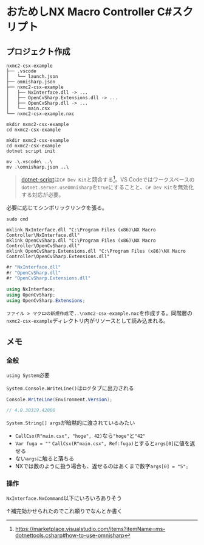 # おためしNX Macro Controller C#スクリプト

## プロジェクト作成

```
nxmc2-csx-example
├── .vscode
│   └── launch.json
├── omnisharp.json
├── nxmc2-csx-example
│   ├── NxInterface.dll -> ...
│   ├── OpenCvSharp.Extensions.dll -> ...
│   ├── OpenCvSharp.dll -> ...
│   └── main.csx
└── nxmc2-csx-example.nxc
```

```
mkdir nxmc2-csx-example
cd nxmc2-csx-example

mkdir nxmc2-csx-example
cd nxmc2-csx-example
dotnet script init

mv .\.vscode\ ..\
mv .\omnisharp.json ..\
```

> [dotnet-script](https://github.com/dotnet-script/dotnet-script)は`C# Dev Kit`と競合する[^1]。VS Codeではワークスペースの`dotnet.server.useOmnisharp`を`true`にすることと、`C# Dev Kit`を無効化する対応が必要。

[^1]: https://marketplace.visualstudio.com/items?itemName=ms-dotnettools.csharp#how-to-use-omnisharp

必要に応じてシンボリックリンクを張る。

```
sudo cmd

mklink NxInterface.dll "C:\Program Files (x86)\NX Macro Controller\NxInterface.dll"
mklink OpenCvSharp.dll "C:\Program Files (x86)\NX Macro Controller\OpenCvSharp.dll"
mklink OpenCvSharp.Extensions.dll "C:\Program Files (x86)\NX Macro Controller\OpenCvSharp.Extensions.dll"
```

```csharp
#r "NxInterface.dll"
#r "OpenCvSharp.dll"
#r "OpenCvSharp.Extensions.dll"

using NxInterface;
using OpenCvSharp;
using OpenCvSharp.Extensions;
```

`ファイル > マクロの新規作成`で`..\nxmc2-csx-example.nxc`を作成する。同階層の`nxmc2-csx-example`ディレクトリ内がリソースとして読み込まれる。

## メモ

### 全般

`using System`必要

`System.Console.WriteLine()`は`ログ`タブに出力される

```csharp
Console.WriteLine(Environment.Version);

// 4.0.30319.42000
```

`System.String[] args`が暗黙的に渡されているみたい

- `CallCsx(R"main.csx", "hoge", 42)`なら`"hoge"`と`"42"`
- `Var fuga = ""` `CallCsx(R"main.csx", Ref:fuga)`とすると`args[0]`に値を返せる
- ない`args`に触ると落ちる
- NXでは数のように扱う場合も、返せるのはあくまで数字`args[0] = "5";`

### 操作

`NxInterface.NxCommand`以下にいろいろありそう

↑補完効かせられたのでこれ頼りでなんとか書く
